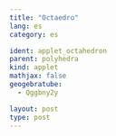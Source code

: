```yaml
---
title: "Octaedro"
lang: es
category: es

ident: applet_octahedron
parent: polyhedra
kind: applet
mathjax: false
geogebratube:
  - Qggbny2y

layout: post
type: post
---
```


<div style="height:600px; width:800px; margin: auto;" id="applet_containerQggbny2y"></div>